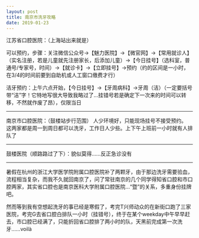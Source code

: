 ```yaml
---
layout: post
title: 南京市洗牙攻略
date: 2019-01-23
---
```




江苏省口腔医院：（上海站出来就是）

可以预约，步骤：关注微信公众号→【魅力医院】→【微官网】→【常用就诊人】（实名注册，若是儿童就先注册家长，后添加儿童）→【今日挂号】（选科室，普通号/专家号，时间）→【就诊卡】→【立即挂号】→预约（约的区间是一小时，在3/4的时间前要到自助机或人工窗口缴费才行）

洁牙预约：上午六点开始，【今日挂号】→【牙周病科】→牙周（洁）（一定要括号带“洁”字！它特地写很大导致我略过了…挂错号若是确定下一次来的时间可以转移，不然就作废了昂），仅限当日

---
南京市口腔医院：（鼓楼站步行范围）
人少环境好，只能现场挂号不接受预约。
这两家都是周一到周日都可以洗牙，工作日人少些。上下午上班前一小时就有人排队了


---
鼓楼医院（顺路路过了下）：貌似莫得……反正急诊没有

---
暑假在杭州的浙江大学医学院附属口腔医院补了两颗牙，由于那边洗牙需要验血，流程相当复杂，而我不久就回南京了，问了常驻南京的几个同学得知省口腔和市口腔两家，其实省口腔也是南京医科大学附属口腔医院…“暨”的关系，多重身份挂牌吧。

然而等到我有空想起洗牙的事已经是寒假了，考完T兴师动众的在新街口跑了三家医院，考完G去省口腔白排队一小时（挂错号），终于在某个weekday中午早早赶去，市口腔已经满了，只能折回省口腔排了两小时的队，天黑前完成第一次洗牙……voilà
